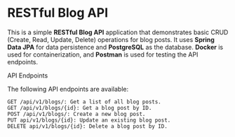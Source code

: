 # RESTful Blog API

This is a simple **RESTful Blog API** application that demonstrates basic CRUD (Create, Read, Update, Delete) operations for blog posts. It uses **Spring Data JPA** for data persistence and **PostgreSQL** as the database. **Docker** is used for containerization, and **Postman** is used for testing the API endpoints.

API Endpoints

The following API endpoints are available:

    GET /api/v1/blogs/: Get a list of all blog posts.
    GET /api/v1/blogs/{id}: Get a blog post by ID.
    POST /api/v1/blogs/: Create a new blog post.
    PUT api/v1/blogs/{id}: Update an existing blog post.
    DELETE api/v1/blogs/{id}: Delete a blog post by ID.
    
